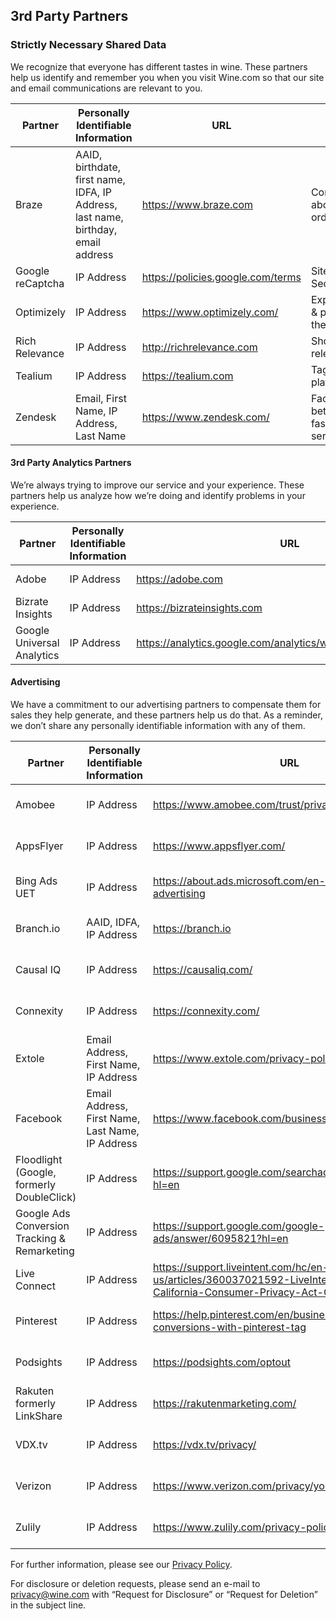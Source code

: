 
## 3rd Party Partners

### Strictly Necessary Shared Data

We recognize that everyone has different tastes in wine.  These partners help us identify and remember you when you visit Wine.com so that our site and email communications are relevant to you.

| Partner | Personally Identifiable Information | URL | Purpose |
| --- | --- | --- | --- |
| Braze | AAID, birthdate, first name, IDFA, IP Address, last name, birthday, email address | https://www.braze.com | Communicating about your orders |
| Google reCaptcha | IP Address | https://policies.google.com/terms | Site Login Security |
| Optimizely | IP Address | https://www.optimizely.com/ | Experimentation & personalizing the site to you |
| Rich Relevance | IP Address | http://richrelevance.com | Showing you relevant wines |
| Tealium | IP Address | https://tealium.com | Tag managment platform |
| Zendesk | Email, First Name, IP Address, Last Name | https://www.zendesk.com/ | Facilitating better and faster customer service |

#### 3rd Party Analytics Partners

We’re always trying to improve our service and your experience. These partners help us analyze how we’re doing and identify problems in your experience.

| Partner | Personally Identifiable Information | URL | Purpose |
| --- | --- | --- | --- |
| Adobe | IP Address | https://adobe.com | Website analytics |
| Bizrate Insights | IP Address | https://bizrateinsights.com | Customer feedback |
|Google Universal Analytics | IP Address | https://analytics.google.com/analytics/web/provision/#/provision | Website analytics |

#### Advertising

We have a commitment to our advertising partners to compensate them for sales they help generate, and these partners help us do that.  As a reminder, we don’t share any personally identifiable information with any of them.

| Partner | Personally Identifiable Information | URL | Purpose |
| --- | --- | --- | --- |
| Amobee | IP Address | https://www.amobee.com/trust/privacy-guidelines/ | Tracking advertiser attribution |
| AppsFlyer | IP Address | https://www.appsflyer.com/ | Tracking advertiser attribution |
| Bing Ads UET | IP Address | https://about.ads.microsoft.com/en-us/h/a/microsoft-advertising | Tracking advertiser attribution |
| Branch.io | AAID, IDFA, IP Address | https://branch.io | Tracking advertiser attribution |
| Causal IQ | IP Address | https://causaliq.com/ | Tracking advertiser attribution |
| Connexity | IP Address | https://connexity.com/ | Tracking advertiser attribution |
| Extole | Email Address, First Name, IP Address | https://www.extole.com/privacy-policy/ | Tracking advertiser attribution |
| Facebook | Email Address, First Name, Last Name, IP Address | https://www.facebook.com/business | Tracking advertiser attribution |
| Floodlight (Google, formerly DoubleClick) | IP Address | https://support.google.com/searchads/answer/7298761?hl=en | Tracking advertiser attribution |
| Google Ads Conversion Tracking & Remarketing | IP Address | https://support.google.com/google-ads/answer/6095821?hl=en | Tracking advertiser attribution |
| Live Connect | IP Address | https://support.liveintent.com/hc/en-us/articles/360037021592-LiveIntent-and-the-California-Consumer-Privacy-Act-CCPA- | Tracking advertiser attribution |
| Pinterest | IP Address | https://help.pinterest.com/en/business/article/track-conversions-with-pinterest-tag | Tracking advertiser attribution |
| Podsights | IP Address | https://podsights.com/optout | Tracking advertiser attribution |
| Rakuten formerly LinkShare | IP Address | https://rakutenmarketing.com/ | Tracking advertiser attribution |
| VDX.tv | IP Address | https://vdx.tv/privacy/ | Tracking advertiser attribution |
| Verizon | IP Address  | https://www.verizon.com/privacy/your-data | Tracking advertiser attribution |
| Zulily | IP Address | https://www.zulily.com/privacy-policy | Tracking advertiser attribution |

For further information, please see our [Privacy Policy](https://www.wine.com/content/colophon/privacy-policy "Privacy Policy").

For disclosure or deletion requests, please send an e-mail to privacy@wine.com with “Request for Disclosure” or “Request for Deletion” in the subject line.